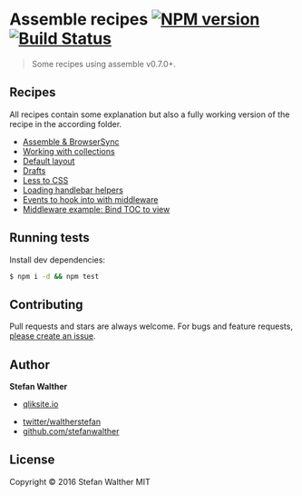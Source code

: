 # Assemble recipes [![NPM version](https://badge.fury.io/js/assemble-recipes.svg)](http://badge.fury.io/js/assemble-recipes)  [![Build Status](https://travis-ci.org/assemble/assemble-recipes.svg)](https://travis-ci.org/assemble/assemble-recipes)

> Some recipes using assemble v0.7.0+.

## Recipes

All recipes contain some explanation but also a fully working version of the recipe in the according folder.

* [Assemble & BrowserSync](recipes/browser-sync)
* [Working with collections](recipes/collection-basic)
* [Default layout](recipes/default-layout)
* [Drafts](recipes/drafts)
* [Less to CSS](recipes/less)
* [Loading handlebar helpers](recipes/loading-handlebar-helpers)
* [Events to hook into with middleware](recipes/middleware)
* [Middleware example: Bind TOC to view](recipes/middleware-page-toc)

## Running tests

Install dev dependencies:

```sh
$ npm i -d && npm test
```

## Contributing

Pull requests and stars are always welcome. For bugs and feature requests, [please create an issue](https://github.com/assemble/assemble-recipes/issues/new).

## Author

**Stefan Walther**

+ [qliksite.io](http://qliksite.io)
* [twitter/waltherstefan](http://twitter.com/waltherstefan)
* [github.com/stefanwalther](http://github.com/stefanwalther)

## License

Copyright © 2016 Stefan Walther
MIT
